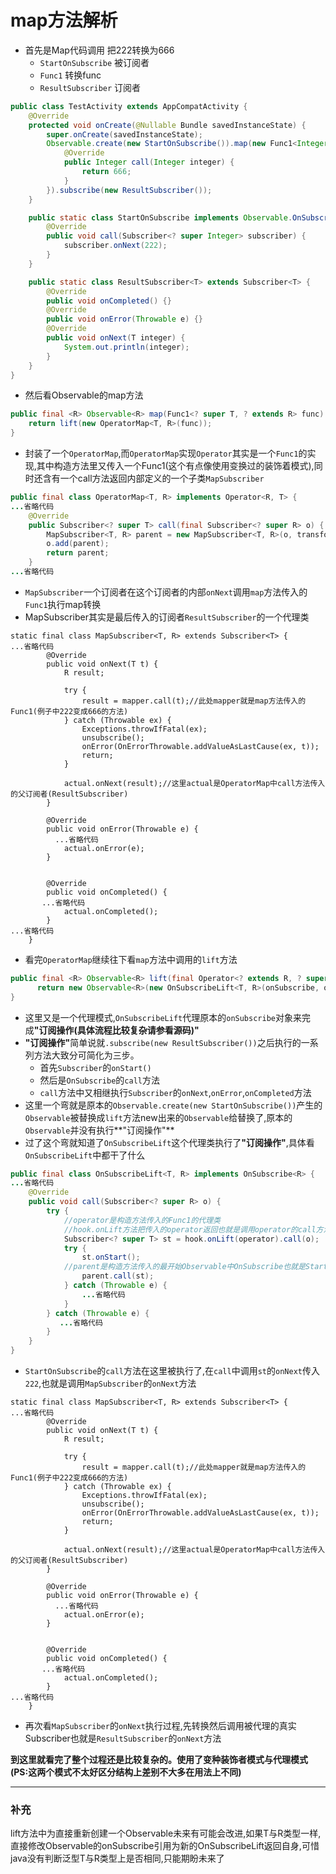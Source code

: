 # map方法解析

* 首先是Map代码调用 把222转换为666
	* `StartOnSubscribe` 被订阅者
	* `Func1` 转换func
	* `ResultSubscriber` 订阅者

```java
public class TestActivity extends AppCompatActivity {
    @Override
    protected void onCreate(@Nullable Bundle savedInstanceState) {
        super.onCreate(savedInstanceState);
        Observable.create(new StartOnSubscribe()).map(new Func1<Integer, Integer>() {
            @Override
            public Integer call(Integer integer) {
                return 666;
            }
        }).subscribe(new ResultSubscriber());
    }

    public static class StartOnSubscribe implements Observable.OnSubscribe<Integer> {
        @Override
        public void call(Subscriber<? super Integer> subscriber) {
            subscriber.onNext(222);
        }
    }

    public static class ResultSubscriber<T> extends Subscriber<T> {
        @Override
        public void onCompleted() {}
        @Override
        public void onError(Throwable e) {}
        @Override
        public void onNext(T integer) {
            System.out.println(integer);
        }
    }
}
```

* 然后看Observable的map方法

```java
public final <R> Observable<R> map(Func1<? super T, ? extends R> func) {
    return lift(new OperatorMap<T, R>(func));
}
```
* 封装了一个`OperatorMap`,而`OperatorMap`实现`Operator`其实是一个`Func1`的实现,其中构造方法里又传入一个Func1(这个有点像使用变换过的装饰着模式),同时还含有一个call方法返回内部定义的一个子类`MapSubscriber`

```java
public final class OperatorMap<T, R> implements Operator<R, T> {
...省略代码
    @Override
    public Subscriber<? super T> call(final Subscriber<? super R> o) {
        MapSubscriber<T, R> parent = new MapSubscriber<T, R>(o, transformer);
        o.add(parent);
        return parent;
    }
...省略代码
```

* `MapSubscriber`一个订阅者在这个订阅者的内部`onNext`调用`map`方法传入的`Func1`执行map转换
* MapSubscriber其实是最后传入的订阅者`ResultSubscriber`的一个代理类

```
static final class MapSubscriber<T, R> extends Subscriber<T> {
...省略代码
        @Override
        public void onNext(T t) {
            R result;
            
            try {
                result = mapper.call(t);//此处mapper就是map方法传入的Func1(例子中222变成666的方法)
            } catch (Throwable ex) {
                Exceptions.throwIfFatal(ex);
                unsubscribe();
                onError(OnErrorThrowable.addValueAsLastCause(ex, t));
                return;
            }
            
            actual.onNext(result);//这里actual是OperatorMap中call方法传入的父订阅者(ResultSubscriber)
        }
        
        @Override
        public void onError(Throwable e) {
          ...省略代码
            actual.onError(e);
        }
        
        
        @Override
        public void onCompleted() {
       ...省略代码
            actual.onCompleted();
        }
...省略代码
    }
```

* 看完`OperatorMap`继续往下看`map`方法中调用的`lift`方法

```java
public final <R> Observable<R> lift(final Operator<? extends R, ? super T> operator) {
      return new Observable<R>(new OnSubscribeLift<T, R>(onSubscribe, operator));
}
```

* 这里又是一个代理模式,`OnSubscribeLift`代理原本的`onSubscribe`对象来完成<b>"订阅操作(具体流程比较复杂请参看源码)"</b>
* <b>"订阅操作"</b>简单说就`.subscribe(new ResultSubscriber())`之后执行的一系列方法大致分可简化为三步。
	* 首先`Subscriber`的`onStart()`
	* 然后是`OnSubscribe`的`call`方法
	* `call`方法中又相继执行`Subscriber`的`onNext`,`onError`,`onCompleted`方法
* 这里一个弯就是原本的`Observable.create(new StartOnSubscribe())`产生的`Observable`被替换成`lift`方法new出来的`Observable`给替换了,原本的`Observable`并没有执行**"订阅操作"**
* 过了这个弯就知道了`OnSubscribeLift`这个代理类执行了<b>"订阅操作"</b>,具体看`OnSubscribeLift`中都干了什么

```java
public final class OnSubscribeLift<T, R> implements OnSubscribe<R> {
...省略代码
    @Override
    public void call(Subscriber<? super R> o) {
        try {
            //operator是构造方法传入的Func1的代理类
            //hook.onLift方法把传入的operator返回也就是调用operator的call方法返回Subscriber(MapSubscriber)
            Subscriber<? super T> st = hook.onLift(operator).call(o);
            try {
                st.onStart();
            //parent是构造方法传入的最开始Observable中OnSubscribe也就是StartOnSubscribe
                parent.call(st);
            } catch (Throwable e) {
                ...省略代码
            }
        } catch (Throwable e) {
           ...省略代码
        }
    }
}

```

* `StartOnSubscribe`的`call`方法在这里被执行了,在`call`中调用`st`的`onNext`传入`222`,也就是调用`MapSubscriber`的`onNext`方法

```
static final class MapSubscriber<T, R> extends Subscriber<T> {
...省略代码
        @Override
        public void onNext(T t) {
            R result;
            
            try {
                result = mapper.call(t);//此处mapper就是map方法传入的Func1(例子中222变成666的方法)
            } catch (Throwable ex) {
                Exceptions.throwIfFatal(ex);
                unsubscribe();
                onError(OnErrorThrowable.addValueAsLastCause(ex, t));
                return;
            }
            
            actual.onNext(result);//这里actual是OperatorMap中call方法传入的父订阅者(ResultSubscriber)
        }
        
        @Override
        public void onError(Throwable e) {
          ...省略代码
            actual.onError(e);
        }
        
        
        @Override
        public void onCompleted() {
       ...省略代码
            actual.onCompleted();
        }
...省略代码
    }
```

* 再次看`MapSubscriber`的`onNext`执行过程,先转换然后调用被代理的真实Subscriber也就是`ResultSubscriber`的`onNext`方法


**到这里就看完了整个过程还是比较复杂的。使用了变种装饰者模式与代理模式(PS:这两个模式不太好区分结构上差别不大多在用法上不同)**

-----------------------------

### 补充
lift方法中为直接重新创建一个Observable未来有可能会改进,如果T与R类型一样,直接修改Observable的onSubscribe引用为新的OnSubscribeLift返回自身,可惜java没有判断泛型T与R类型上是否相同,只能期盼未来了
